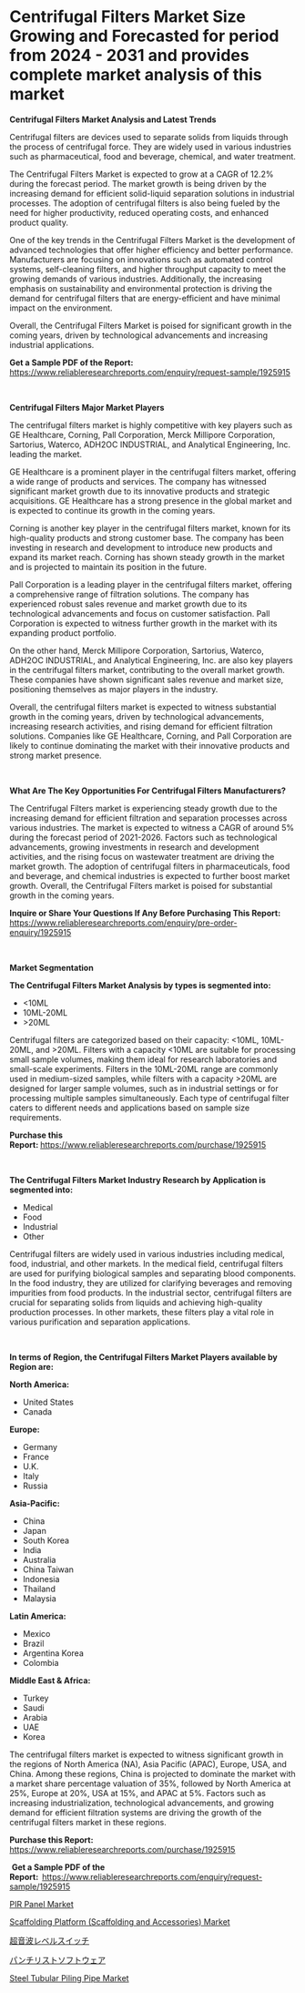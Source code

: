 <p><h1>Centrifugal Filters Market Size Growing and Forecasted for period from 2024 - 2031 and provides complete market analysis of this market</h1></p><p><strong>Centrifugal Filters Market Analysis and Latest Trends</strong></p>
<p><p>Centrifugal filters are devices used to separate solids from liquids through the process of centrifugal force. They are widely used in various industries such as pharmaceutical, food and beverage, chemical, and water treatment.</p><p>The Centrifugal Filters Market is expected to grow at a CAGR of 12.2% during the forecast period. The market growth is being driven by the increasing demand for efficient solid-liquid separation solutions in industrial processes. The adoption of centrifugal filters is also being fueled by the need for higher productivity, reduced operating costs, and enhanced product quality.</p><p>One of the key trends in the Centrifugal Filters Market is the development of advanced technologies that offer higher efficiency and better performance. Manufacturers are focusing on innovations such as automated control systems, self-cleaning filters, and higher throughput capacity to meet the growing demands of various industries. Additionally, the increasing emphasis on sustainability and environmental protection is driving the demand for centrifugal filters that are energy-efficient and have minimal impact on the environment.</p><p>Overall, the Centrifugal Filters Market is poised for significant growth in the coming years, driven by technological advancements and increasing industrial applications.</p></p>
<p><strong>Get a Sample PDF of the Report:&nbsp;</strong> <a href="https://www.reliableresearchreports.com/enquiry/request-sample/1925915">https://www.reliableresearchreports.com/enquiry/request-sample/1925915</a></p>
<p>&nbsp;</p>
<p><strong>Centrifugal Filters Major Market Players</strong></p>
<p><p>The centrifugal filters market is highly competitive with key players such as GE Healthcare, Corning, Pall Corporation, Merck Millipore Corporation, Sartorius, Waterco, ADH2OC INDUSTRIAL, and Analytical Engineering, Inc. leading the market.</p><p>GE Healthcare is a prominent player in the centrifugal filters market, offering a wide range of products and services. The company has witnessed significant market growth due to its innovative products and strategic acquisitions. GE Healthcare has a strong presence in the global market and is expected to continue its growth in the coming years.</p><p>Corning is another key player in the centrifugal filters market, known for its high-quality products and strong customer base. The company has been investing in research and development to introduce new products and expand its market reach. Corning has shown steady growth in the market and is projected to maintain its position in the future.</p><p>Pall Corporation is a leading player in the centrifugal filters market, offering a comprehensive range of filtration solutions. The company has experienced robust sales revenue and market growth due to its technological advancements and focus on customer satisfaction. Pall Corporation is expected to witness further growth in the market with its expanding product portfolio.</p><p>On the other hand, Merck Millipore Corporation, Sartorius, Waterco, ADH2OC INDUSTRIAL, and Analytical Engineering, Inc. are also key players in the centrifugal filters market, contributing to the overall market growth. These companies have shown significant sales revenue and market size, positioning themselves as major players in the industry.</p><p>Overall, the centrifugal filters market is expected to witness substantial growth in the coming years, driven by technological advancements, increasing research activities, and rising demand for efficient filtration solutions. Companies like GE Healthcare, Corning, and Pall Corporation are likely to continue dominating the market with their innovative products and strong market presence.</p></p>
<p>&nbsp;</p>
<p><strong>What Are The Key Opportunities For Centrifugal Filters Manufacturers?</strong></p>
<p><p>The Centrifugal Filters market is experiencing steady growth due to the increasing demand for efficient filtration and separation processes across various industries. The market is expected to witness a CAGR of around 5% during the forecast period of 2021-2026. Factors such as technological advancements, growing investments in research and development activities, and the rising focus on wastewater treatment are driving the market growth. The adoption of centrifugal filters in pharmaceuticals, food and beverage, and chemical industries is expected to further boost market growth. Overall, the Centrifugal Filters market is poised for substantial growth in the coming years.</p></p>
<p><strong>Inquire or Share Your Questions If Any Before Purchasing This Report:</strong> <a href="https://www.reliableresearchreports.com/enquiry/pre-order-enquiry/1925915">https://www.reliableresearchreports.com/enquiry/pre-order-enquiry/1925915</a></p>
<p>&nbsp;</p>
<p><strong>Market Segmentation</strong></p>
<p><strong>The Centrifugal Filters Market Analysis by types is segmented into:</strong></p>
<p><ul><li><10ML</li><li>10ML-20ML</li><li>>20ML</li></ul></p>
<p><p>Centrifugal filters are categorized based on their capacity: <10ML, 10ML-20ML, and >20ML. Filters with a capacity <10ML are suitable for processing small sample volumes, making them ideal for research laboratories and small-scale experiments. Filters in the 10ML-20ML range are commonly used in medium-sized samples, while filters with a capacity >20ML are designed for larger sample volumes, such as in industrial settings or for processing multiple samples simultaneously. Each type of centrifugal filter caters to different needs and applications based on sample size requirements.</p></p>
<p><strong>Purchase this Report:&nbsp;</strong><a href="https://www.reliableresearchreports.com/purchase/1925915">https://www.reliableresearchreports.com/purchase/1925915</a></p>
<p>&nbsp;</p>
<p><strong>The Centrifugal Filters Market Industry Research by Application is segmented into:</strong></p>
<p><ul><li>Medical</li><li>Food</li><li>Industrial</li><li>Other</li></ul></p>
<p><p>Centrifugal filters are widely used in various industries including medical, food, industrial, and other markets. In the medical field, centrifugal filters are used for purifying biological samples and separating blood components. In the food industry, they are utilized for clarifying beverages and removing impurities from food products. In the industrial sector, centrifugal filters are crucial for separating solids from liquids and achieving high-quality production processes. In other markets, these filters play a vital role in various purification and separation applications.</p></p>
<p>&nbsp;</p>
<p><strong>In terms of Region, the Centrifugal Filters Market Players available by Region are:</strong></p>
<p>
    <p> <strong> North America: </strong>
        <ul>
            <li>United States</li>
            <li>Canada</li>
        </ul>
        </p> 
    <p> <strong> Europe: </strong>
        <ul>
            <li>Germany</li>
            <li>France</li>
            <li>U.K.</li>
            <li>Italy</li>
            <li>Russia</li>
        </ul>
        </p> 
    <p> <strong> Asia-Pacific: </strong>
        <ul>
            <li>China</li>
            <li>Japan</li>
            <li>South Korea</li>
            <li>India</li>
            <li>Australia</li>
            <li>China Taiwan</li>
            <li>Indonesia</li>
            <li>Thailand</li>
            <li>Malaysia</li>
        </ul>
        </p> 
    <p> <strong> Latin America: </strong>
        <ul>
            <li>Mexico</li>
            <li>Brazil</li>
            <li>Argentina Korea</li>
            <li>Colombia</li>
        </ul>
        </p> 
    <p> <strong> Middle East & Africa: </strong>
        <ul>
            <li>Turkey</li>
            <li>Saudi</li>
            <li>Arabia</li>
            <li>UAE</li>
            <li>Korea</li>
        </ul>
    </p>
    </p>
<p><p>The centrifugal filters market is expected to witness significant growth in the regions of North America (NA), Asia Pacific (APAC), Europe, USA, and China. Among these regions, China is projected to dominate the market with a market share percentage valuation of 35%, followed by North America at 25%, Europe at 20%, USA at 15%, and APAC at 5%. Factors such as increasing industrialization, technological advancements, and growing demand for efficient filtration systems are driving the growth of the centrifugal filters market in these regions.</p></p>
<p><strong>Purchase this Report: </strong><a href="https://www.reliableresearchreports.com/purchase/1925915">https://www.reliableresearchreports.com/purchase/1925915</a></p>
<p>&nbsp;<strong>Get a Sample PDF of the Report:&nbsp;&nbsp;</strong><a href="https://www.reliableresearchreports.com/enquiry/request-sample/1925915">https://www.reliableresearchreports.com/enquiry/request-sample/1925915</a></p>
<p><strong></strong></p>
<p><p><a href="https://view.publitas.com/reportprime-1/pir-panel-market-size-growth-outlook-from-2024-to-2031-projecting-at-markets-trends-analysis-by-application-regional-outlook-and-revenue/">PIR Panel Market</a></p><p><a href="https://pretty-mail-caf.notion.site/Scaffolding-Platform-Scaffolding-and-Accessories-Market-Size-Growing-and-Forecasted-for-period-fro-975f8d222de447f69341dd04cfbf05d1">Scaffolding Platform (Scaffolding and Accessories) Market</a></p><p><a href="https://medium.com/@keeganbarrows2023/%E6%AC%A1%E3%81%AE%E6%96%87%E3%82%92%E6%97%A5%E6%9C%AC%E8%AA%9E%E3%81%AB%E7%BF%BB%E8%A8%B3%E3%81%97%E3%81%BE%E3%81%99-2024%E5%B9%B4%E3%81%8B%E3%82%892031%E5%B9%B4%E3%81%BE%E3%81%A7%E3%81%AE%E6%9C%9F%E9%96%93%E3%81%AB%E4%BA%88%E6%B8%AC%E3%81%95%E3%82%8C%E3%82%8B%E8%B6%85%E9%9F%B3%E6%B3%A2%E3%83%AC%E3%83%99%E3%83%AB%E3%82%B9%E3%82%A4%E3%83%83%E3%83%81%E3%81%AE%E5%B8%82%E5%A0%B4%E5%8B%95%E5%90%91%E3%81%A8%E5%B8%82%E5%A0%B4%E5%88%86%E6%9E%90-6b8ceb58885e">超音波レベルスイッチ</a></p><p><a href="https://medium.com/@keeganbarrows2023/%E3%83%91%E3%83%B3%E3%83%81%E3%83%AA%E3%82%B9%E3%83%88%E3%82%BD%E3%83%95%E3%83%88%E3%82%A6%E3%82%A7%E3%82%A2%E5%B8%82%E5%A0%B4-%E5%B8%82%E5%A0%B4%E3%81%AEcagr-%E5%B8%82%E5%A0%B4%E5%8B%95%E5%90%91-%E6%88%90%E9%95%B7%E6%88%A6%E7%95%A5%E3%81%AB%E9%96%A2%E3%81%99%E3%82%8B%E3%82%A4%E3%83%B3%E3%82%B5%E3%82%A4%E3%83%88-9c456fd569b6">パンチリストソフトウェア</a></p><p><a href="https://flame-sidecar-702.notion.site/Steel-Tubular-Piling-Pipe-Market-Size-Focuses-on-Market-Dynamics-In-Depth-Analysis-and-Future-Proje-66d94292c15a451e8fc11107b064f8ba">Steel Tubular Piling Pipe Market</a></p></p>